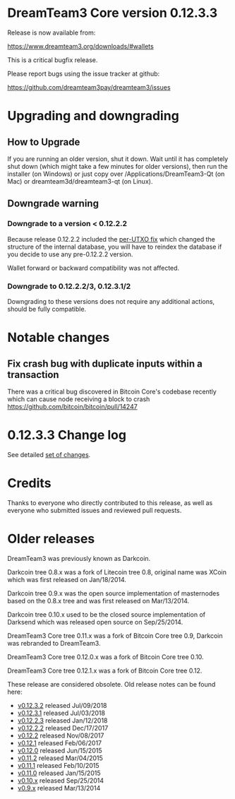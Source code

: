 DreamTeam3 Core version 0.12.3.3
==========================

Release is now available from:

  <https://www.dreamteam3.org/downloads/#wallets>

This is a critical bugfix release.

Please report bugs using the issue tracker at github:

  <https://github.com/dreamteam3pay/dreamteam3/issues>


Upgrading and downgrading
=========================

How to Upgrade
--------------

If you are running an older version, shut it down. Wait until it has completely
shut down (which might take a few minutes for older versions), then run the
installer (on Windows) or just copy over /Applications/DreamTeam3-Qt (on Mac) or
dreamteam3d/dreamteam3-qt (on Linux).

Downgrade warning
-----------------

### Downgrade to a version < 0.12.2.2

Because release 0.12.2.2 included the [per-UTXO fix](release-notes/dreamteam3/release-notes-0.12.2.2.md#per-utxo-fix)
which changed the structure of the internal database, you will have to reindex
the database if you decide to use any pre-0.12.2.2 version.

Wallet forward or backward compatibility was not affected.

### Downgrade to 0.12.2.2/3, 0.12.3.1/2

Downgrading to these versions does not require any additional actions, should be
fully compatible.


Notable changes
===============

Fix crash bug with duplicate inputs within a transaction
--------------------------------------------------------

There was a critical bug discovered in Bitcoin Core's codebase recently which
can cause node receiving a block to crash https://github.com/bitcoin/bitcoin/pull/14247

0.12.3.3 Change log
===================

See detailed [set of changes](https://github.com/dreamteam3pay/dreamteam3/compare/v0.12.3.2...dreamteam3pay:v0.12.3.3).

Credits
=======

Thanks to everyone who directly contributed to this release,
as well as everyone who submitted issues and reviewed pull requests.


Older releases
==============

DreamTeam3 was previously known as Darkcoin.

Darkcoin tree 0.8.x was a fork of Litecoin tree 0.8, original name was XCoin
which was first released on Jan/18/2014.

Darkcoin tree 0.9.x was the open source implementation of masternodes based on
the 0.8.x tree and was first released on Mar/13/2014.

Darkcoin tree 0.10.x used to be the closed source implementation of Darksend
which was released open source on Sep/25/2014.

DreamTeam3 Core tree 0.11.x was a fork of Bitcoin Core tree 0.9,
Darkcoin was rebranded to DreamTeam3.

DreamTeam3 Core tree 0.12.0.x was a fork of Bitcoin Core tree 0.10.

DreamTeam3 Core tree 0.12.1.x was a fork of Bitcoin Core tree 0.12.

These release are considered obsolete. Old release notes can be found here:

- [v0.12.3.2](https://github.com/dreamteam3pay/dreamteam3/blob/master/doc/release-notes/dreamteam3/release-notes-0.12.3.2.md) released Jul/09/2018
- [v0.12.3.1](https://github.com/dreamteam3pay/dreamteam3/blob/master/doc/release-notes/dreamteam3/release-notes-0.12.3.1.md) released Jul/03/2018
- [v0.12.2.3](https://github.com/dreamteam3pay/dreamteam3/blob/master/doc/release-notes/dreamteam3/release-notes-0.12.2.3.md) released Jan/12/2018
- [v0.12.2.2](https://github.com/dreamteam3pay/dreamteam3/blob/master/doc/release-notes/dreamteam3/release-notes-0.12.2.2.md) released Dec/17/2017
- [v0.12.2](https://github.com/dreamteam3pay/dreamteam3/blob/master/doc/release-notes/dreamteam3/release-notes-0.12.2.md) released Nov/08/2017
- [v0.12.1](https://github.com/dreamteam3pay/dreamteam3/blob/master/doc/release-notes/dreamteam3/release-notes-0.12.1.md) released Feb/06/2017
- [v0.12.0](https://github.com/dreamteam3pay/dreamteam3/blob/master/doc/release-notes/dreamteam3/release-notes-0.12.0.md) released Jun/15/2015
- [v0.11.2](https://github.com/dreamteam3pay/dreamteam3/blob/master/doc/release-notes/dreamteam3/release-notes-0.11.2.md) released Mar/04/2015
- [v0.11.1](https://github.com/dreamteam3pay/dreamteam3/blob/master/doc/release-notes/dreamteam3/release-notes-0.11.1.md) released Feb/10/2015
- [v0.11.0](https://github.com/dreamteam3pay/dreamteam3/blob/master/doc/release-notes/dreamteam3/release-notes-0.11.0.md) released Jan/15/2015
- [v0.10.x](https://github.com/dreamteam3pay/dreamteam3/blob/master/doc/release-notes/dreamteam3/release-notes-0.10.0.md) released Sep/25/2014
- [v0.9.x](https://github.com/dreamteam3pay/dreamteam3/blob/master/doc/release-notes/dreamteam3/release-notes-0.9.0.md) released Mar/13/2014

